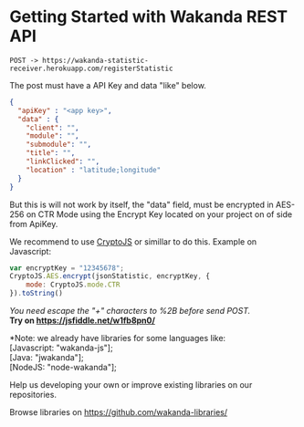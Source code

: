 # Getting Started with Wakanda REST API

```POST -> https://wakanda-statistic-receiver.herokuapp.com/registerStatistic```<br>

The post must have a API Key and data "like" below.

```json
{
  "apiKey" : "<app key>",
  "data" : {
    "client": "",
    "module": "",
    "submodule": "",
    "title": "",
    "linkClicked": "",
    "location" : "latitude;longitude" 
  }
}
```
But this is will not work by itself, the "data" field, must be encrypted in AES-256 on CTR Mode using the Encrypt Key located on your project on of side from ApiKey.

We recommend to use <a href="https://code.google.com/archive/p/crypto-js"> CryptoJS</a> or simillar to do this.
Example on Javascript:

```javascript
var encryptKey = "12345678";
CryptoJS.AES.encrypt(jsonStatistic, encryptKey, {
    mode: CryptoJS.mode.CTR
}).toString()
```
*You need escape the "+" characters to %2B before send POST.*
<br><b>Try on https://jsfiddle.net/w1fb8pn0/</b>

*Note: we already have libraries for some languages like: 
<br>[Javascript: "wakanda-js"];
<br>[Java: "jwakanda"];
<br>[NodeJS: "node-wakanda"];

Help us developing your own or improve existing libraries on our repositories.

Browse libraries on https://github.com/wakanda-libraries/
